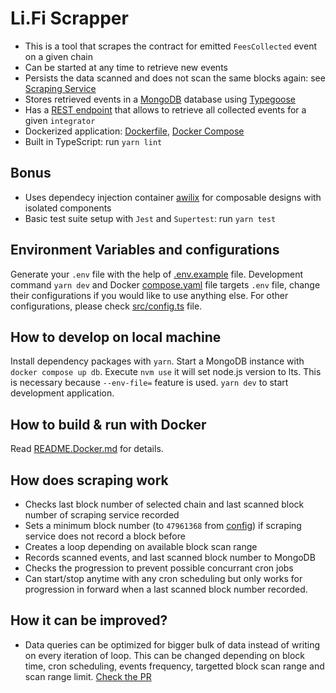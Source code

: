# Li.Fi Scrapper

- This is a tool that scrapes the contract for emitted `FeesCollected` event on a given chain
- Can be started at any time to retrieve new events
- Persists the data scanned and does not scan the same blocks again: see [Scraping Service](src/services.ts)
- Stores retrieved events in a [MongoDB](src/db.ts) database using [Typegoose](src/models.ts)
- Has a [REST endpoint](src/router.ts) that allows to retrieve all collected events for a given `integrator`
- Dockerized application: [Dockerfile](Dockerfile), [Docker Compose](compose.yaml)
- Built in TypeScript: run `yarn lint`

## Bonus

- Uses dependecy injection container [awilix](src/container.ts) for composable designs with isolated components
- Basic test suite setup with `Jest` and `Supertest`: run `yarn test`

## Environment Variables and configurations

Generate your `.env` file with the help of [.env.example](.env.example) file. Development command `yarn dev` and Docker [compose.yaml](compose.yaml) file targets `.env` file, change their configurations if you would like to use anything else. For other configurations, please check [src/config.ts](src/config.ts) file.

## How to develop on local machine

Install dependency packages with `yarn`. Start a MongoDB instance with `docker compose up db`. Execute `nvm use` it will set node.js version to lts. This is necessary because `--env-file=` feature is used. `yarn dev` to start development application.

## How to build & run with Docker

Read [README.Docker.md](README.Docker.md) for details.

## How does scraping work

- Checks last block number of selected chain and last scanned block number of scraping service recorded
- Sets a minimum block number (to `47961368` from [config](src/config.ts)) if scraping service does not record a block before
- Creates a loop depending on available block scan range
- Records scanned events, and last scanned block number to MongoDB
- Checks the progression to prevent possible concurrant cron jobs
- Can start/stop anytime with any cron scheduling but only works for progression in forward when a last scanned block number recorded.

## How it can be improved?

- Data queries can be optimized for bigger bulk of data instead of writing on every iteration of loop. This can be changed depending on block time, cron scheduling, events frequency, targetted block scan range and scan range limit. [Check the PR](https://github.com/ogous/lifi-scrapper/pull/1)
